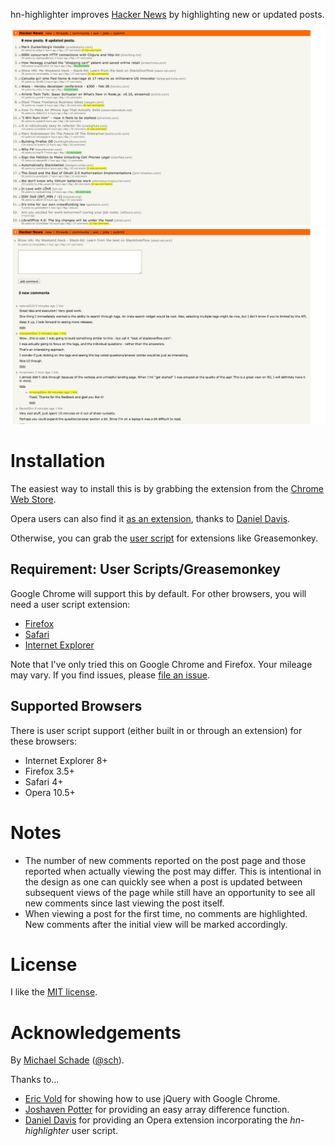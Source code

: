 hn-highlighter improves  [Hacker News](http://news.ycombinator.com/) by highlighting new
or updated posts.

![New and updated posts](https://github.com/michaelschade/hn-highlighter/raw/master/examples/posts.png)
![New comments](https://github.com/michaelschade/hn-highlighter/raw/master/examples/comments.png)

Installation
============

The easiest way to install this is by grabbing the extension from the [Chrome Web Store](https://chrome.google.com/webstore/detail/hacker-news-highlighter/lodgohiooagialakkkgncicmjenljenh).

Opera users can also find it
[as an extension](https://addons.opera.com/en/addons/extensions/details/hnpc/),
thanks to [Daniel Davis](http://twitter.com/ourmaninjapan).

Otherwise, you can grab the [user script](https://raw.github.com/michaelschade/hn-highlighter/master/hn-highlighter.user.js)
for extensions like Greasemonkey.

Requirement: User Scripts/Greasemonkey
--------------------------------------

Google Chrome will support this by default. For other browsers, you will need
a user script extension:

* [Firefox](https://addons.mozilla.org/en-US/firefox/addon/greasemonkey/)
* [Safari](http://www.simplehelp.net/2007/11/14/how-to-run-greasemonkey-scripts-in-safari/)
* [Internet Explorer](http://www.bhelpuri.net/Trixie/)

Note that I've only tried this on Google Chrome and Firefox. Your mileage may
vary. If you find issues, please [file an issue](https://github.com/michaelschade/hn-highlighter/issues/new).

Supported Browsers
------------------

There is user script support (either built in or
through an extension) for these browsers:

* Internet Explorer 8+
* Firefox 3.5+
* Safari 4+
* Opera 10.5+

Notes
=====

* The number of new comments reported on the post page and those reported when
  actually viewing the post may differ. This is intentional in the design as
  one can quickly see when a post is updated between subsequent views of the
  page while still have an opportunity to see all new comments since last
  viewing the post itself.
* When viewing a post for the first time, no comments are highlighted. New
  comments after the initial view will be marked accordingly.

License
=======

I like the [MIT license](https://github.com/michaelschade/hn-highlighter/blob/master/LICENSE).

Acknowledgements
================

By [Michael Schade](http://mschade.me/) ([@sch](https://twitter.com/sch)).

Thanks to...

* [Eric Vold](http://erikvold.com/blog/index.cfm/2010/6/14/using-jquery-with-a-user-script)
  for showing how to use jQuery with Google Chrome.
* [Joshaven Potter](http://stackoverflow.com/q/4026828) for providing an easy
  array difference function.
* [Daniel Davis](http://twitter.com/ourmaninjapan) for providing an Opera
  extension incorporating the *hn-highlighter* user script.
